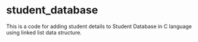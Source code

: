 # student_database
This is a code for adding student details to Student Database in C language using linked list data structure.
